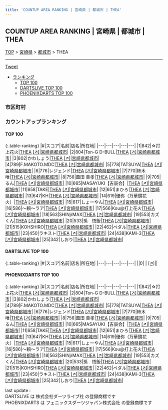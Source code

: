 ```yaml
---
title: 'COUNTUP AREA RANKING | 宮崎県 | 都城市 | THEA'
---
```

## COUNTUP AREA RANKING | 宮崎県 | 都城市 | THEA

[TOP](/darts/rank/) > [宮崎県](/darts/rank/宮崎県/) > [都城市](/darts/rank/宮崎県/都城市/) > THEA

___

<a href="https://twitter.com/share?ref_src=twsrc%5Etfw" data-text="COUNTUP AREA RANKING | 宮崎県都城市THEA" class="twitter-share-button" data-hashtags="DARTSLIVE,PHOENIXDARTS,darts,ダーツ" data-show-count="false">Tweet</a>

* [ランキング](#カウントアップランキング)
    * [TOP 100](#top-100)
    * [DARTSLIVE TOP 100](#dartslive-top-100)
    * [PHOENIXDARTS TOP 100](#phoenixdarts-top-100)

### 市区町村

<ul>

</ul>

### カウントアップランキング

#### TOP 100



{:.table-ranking}
|#|スコア|名前|店名|所在地|
|---|---|---|---|---|
|1|842|<span class="rank-name-pd">☆打上花火</span>|<a href="/darts/rank/shops/87155.html">THEA</a> <a href="https://vs.phoenixdarts.com/jp/shop/shopDetailInfo/s_87155?s_seq=87155">[↗]</a>|<a href="/darts/rank/宮崎県/都城市">宮崎県都城市</a>|
|2|804|<span class="rank-name-pd">Ton-G D-BULL</span>|<a href="/darts/rank/shops/87155.html">THEA</a> <a href="https://vs.phoenixdarts.com/jp/shop/shopDetailInfo/s_87155?s_seq=87155">[↗]</a>|<a href="/darts/rank/宮崎県/都城市">宮崎県都城市</a>|
|3|802|<span class="rank-name-pd">かわしょう</span>|<a href="/darts/rank/shops/87155.html">THEA</a> <a href="https://vs.phoenixdarts.com/jp/shop/shopDetailInfo/s_87155?s_seq=87155">[↗]</a>|<a href="/darts/rank/宮崎県/都城市">宮崎県都城市</a>|
|4|789|<span class="rank-name-pd">F.MAKOTO.MDC</span>|<a href="/darts/rank/shops/87155.html">THEA</a> <a href="https://vs.phoenixdarts.com/jp/shop/shopDetailInfo/s_87155?s_seq=87155">[↗]</a>|<a href="/darts/rank/宮崎県/都城市">宮崎県都城市</a>|
|5|778|<span class="rank-name-pd">TATSUYA</span>|<a href="/darts/rank/shops/87155.html">THEA</a> <a href="https://vs.phoenixdarts.com/jp/shop/shopDetailInfo/s_87155?s_seq=87155">[↗]</a>|<a href="/darts/rank/宮崎県/都城市">宮崎県都城市</a>|
|6|776|<span class="rank-name-pd">レジェンド</span>|<a href="/darts/rank/shops/87155.html">THEA</a> <a href="https://vs.phoenixdarts.com/jp/shop/shopDetailInfo/s_87155?s_seq=87155">[↗]</a>|<a href="/darts/rank/宮崎県/都城市">宮崎県都城市</a>|
|7|770|<span class="rank-name-pd"><span class="pro-icon-pd"></span>柿木 唯</span>|<a href="/darts/rank/shops/87155.html">THEA</a> <a href="https://vs.phoenixdarts.com/jp/shop/shopDetailInfo/s_87155?s_seq=87155">[↗]</a>|<a href="/darts/rank/宮崎県/都城市">宮崎県都城市</a>|
|8|756|<span class="rank-name-pd">薗田 善孝</span>|<a href="/darts/rank/shops/87155.html">THEA</a> <a href="https://vs.phoenixdarts.com/jp/shop/shopDetailInfo/s_87155?s_seq=87155">[↗]</a>|<a href="/darts/rank/宮崎県/都城市">宮崎県都城市</a>|
|9|705|<span class="rank-name-pd">るん</span>|<a href="/darts/rank/shops/87155.html">THEA</a> <a href="https://vs.phoenixdarts.com/jp/shop/shopDetailInfo/s_87155?s_seq=87155">[↗]</a>|<a href="/darts/rank/宮崎県/都城市">宮崎県都城市</a>|
|10|665|<span class="rank-name-pd">MASAYUKI【吉辰会】</span>|<a href="/darts/rank/shops/87155.html">THEA</a> <a href="https://vs.phoenixdarts.com/jp/shop/shopDetailInfo/s_87155?s_seq=87155">[↗]</a>|<a href="/darts/rank/宮崎県/都城市">宮崎県都城市</a>|
|11|658|<span class="rank-name-pd">TAKE</span>|<a href="/darts/rank/shops/87155.html">THEA</a> <a href="https://vs.phoenixdarts.com/jp/shop/shopDetailInfo/s_87155?s_seq=87155">[↗]</a>|<a href="/darts/rank/宮崎県/都城市">宮崎県都城市</a>|
|12|651|<span class="rank-name-pd">まひろ</span>|<a href="/darts/rank/shops/87155.html">THEA</a> <a href="https://vs.phoenixdarts.com/jp/shop/shopDetailInfo/s_87155?s_seq=87155">[↗]</a>|<a href="/darts/rank/宮崎県/都城市">宮崎県都城市</a>|
|13|647|<span class="rank-name-pd">KH</span>|<a href="/darts/rank/shops/87155.html">THEA</a> <a href="https://vs.phoenixdarts.com/jp/shop/shopDetailInfo/s_87155?s_seq=87155">[↗]</a>|<a href="/darts/rank/宮崎県/都城市">宮崎県都城市</a>|
|14|619|<span class="rank-name-pd">優弥（万華鏡花火）</span>|<a href="/darts/rank/shops/87155.html">THEA</a> <a href="https://vs.phoenixdarts.com/jp/shop/shopDetailInfo/s_87155?s_seq=87155">[↗]</a>|<a href="/darts/rank/宮崎県/都城市">宮崎県都城市</a>|
|15|617|<span class="rank-name-pd">しょーやん</span>|<a href="/darts/rank/shops/87155.html">THEA</a> <a href="https://vs.phoenixdarts.com/jp/shop/shopDetailInfo/s_87155?s_seq=87155">[↗]</a>|<a href="/darts/rank/宮崎県/都城市">宮崎県都城市</a>|
|16|586|<span class="rank-name-pd">～頼～ラア</span>|<a href="/darts/rank/shops/87155.html">THEA</a> <a href="https://vs.phoenixdarts.com/jp/shop/shopDetailInfo/s_87155?s_seq=87155">[↗]</a>|<a href="/darts/rank/宮崎県/都城市">宮崎県都城市</a>|
|17|566|<span class="rank-name-pd">Kou@打上花火</span>|<a href="/darts/rank/shops/87155.html">THEA</a> <a href="https://vs.phoenixdarts.com/jp/shop/shopDetailInfo/s_87155?s_seq=87155">[↗]</a>|<a href="/darts/rank/宮崎県/都城市">宮崎県都城市</a>|
|18|563|<span class="rank-name-pd">SHINjrMAX</span>|<a href="/darts/rank/shops/87155.html">THEA</a> <a href="https://vs.phoenixdarts.com/jp/shop/shopDetailInfo/s_87155?s_seq=87155">[↗]</a>|<a href="/darts/rank/宮崎県/都城市">宮崎県都城市</a>|
|19|553|<span class="rank-name-pd">カズくん</span>|<a href="/darts/rank/shops/87155.html">THEA</a> <a href="https://vs.phoenixdarts.com/jp/shop/shopDetailInfo/s_87155?s_seq=87155">[↗]</a>|<a href="/darts/rank/宮崎県/都城市">宮崎県都城市</a>|
|20|533|<span class="rank-name-pd">孫　悟飯</span>|<a href="/darts/rank/shops/87155.html">THEA</a> <a href="https://vs.phoenixdarts.com/jp/shop/shopDetailInfo/s_87155?s_seq=87155">[↗]</a>|<a href="/darts/rank/宮崎県/都城市">宮崎県都城市</a>|
|21|515|<span class="rank-name-pd">KOHSHIRO</span>|<a href="/darts/rank/shops/87155.html">THEA</a> <a href="https://vs.phoenixdarts.com/jp/shop/shopDetailInfo/s_87155?s_seq=87155">[↗]</a>|<a href="/darts/rank/宮崎県/都城市">宮崎県都城市</a>|
|22|462|<span class="rank-name-pd">ペダル</span>|<a href="/darts/rank/shops/87155.html">THEA</a> <a href="https://vs.phoenixdarts.com/jp/shop/shopDetailInfo/s_87155?s_seq=87155">[↗]</a>|<a href="/darts/rank/宮崎県/都城市">宮崎県都城市</a>|
|23|450|<span class="rank-name-pd">ラキスト</span>|<a href="/darts/rank/shops/87155.html">THEA</a> <a href="https://vs.phoenixdarts.com/jp/shop/shopDetailInfo/s_87155?s_seq=87155">[↗]</a>|<a href="/darts/rank/宮崎県/都城市">宮崎県都城市</a>|
|24|438|<span class="rank-name-pd">KAMI-3</span>|<a href="/darts/rank/shops/87155.html">THEA</a> <a href="https://vs.phoenixdarts.com/jp/shop/shopDetailInfo/s_87155?s_seq=87155">[↗]</a>|<a href="/darts/rank/宮崎県/都城市">宮崎県都城市</a>|
|25|342|<span class="rank-name-pd">しおり</span>|<a href="/darts/rank/shops/87155.html">THEA</a> <a href="https://vs.phoenixdarts.com/jp/shop/shopDetailInfo/s_87155?s_seq=87155">[↗]</a>|<a href="/darts/rank/宮崎県/都城市">宮崎県都城市</a>|


#### DARTSLIVE TOP 100



{:.table-ranking}
|#|スコア|名前|店名|所在地|
|---|---|---|---|---|
||0|<span class="rank-name-dl"> </span>|<a href="/darts/rank/shops/.html"></a> <a href="">[↗]</a>|<a href="/darts/rank//"></a>|


#### PHOENIXDARTS TOP 100



{:.table-ranking}
|#|スコア|名前|店名|所在地|
|---|---|---|---|---|
|1|842|<span class="rank-name-pd">☆打上花火</span>|<a href="/darts/rank/shops/87155.html">THEA</a> <a href="https://vs.phoenixdarts.com/jp/shop/shopDetailInfo/s_87155?s_seq=87155">[↗]</a>|<a href="/darts/rank/宮崎県/都城市">宮崎県都城市</a>|
|2|804|<span class="rank-name-pd">Ton-G D-BULL</span>|<a href="/darts/rank/shops/87155.html">THEA</a> <a href="https://vs.phoenixdarts.com/jp/shop/shopDetailInfo/s_87155?s_seq=87155">[↗]</a>|<a href="/darts/rank/宮崎県/都城市">宮崎県都城市</a>|
|3|802|<span class="rank-name-pd">かわしょう</span>|<a href="/darts/rank/shops/87155.html">THEA</a> <a href="https://vs.phoenixdarts.com/jp/shop/shopDetailInfo/s_87155?s_seq=87155">[↗]</a>|<a href="/darts/rank/宮崎県/都城市">宮崎県都城市</a>|
|4|789|<span class="rank-name-pd">F.MAKOTO.MDC</span>|<a href="/darts/rank/shops/87155.html">THEA</a> <a href="https://vs.phoenixdarts.com/jp/shop/shopDetailInfo/s_87155?s_seq=87155">[↗]</a>|<a href="/darts/rank/宮崎県/都城市">宮崎県都城市</a>|
|5|778|<span class="rank-name-pd">TATSUYA</span>|<a href="/darts/rank/shops/87155.html">THEA</a> <a href="https://vs.phoenixdarts.com/jp/shop/shopDetailInfo/s_87155?s_seq=87155">[↗]</a>|<a href="/darts/rank/宮崎県/都城市">宮崎県都城市</a>|
|6|776|<span class="rank-name-pd">レジェンド</span>|<a href="/darts/rank/shops/87155.html">THEA</a> <a href="https://vs.phoenixdarts.com/jp/shop/shopDetailInfo/s_87155?s_seq=87155">[↗]</a>|<a href="/darts/rank/宮崎県/都城市">宮崎県都城市</a>|
|7|770|<span class="rank-name-pd"><span class="pro-icon-pd"></span>柿木 唯</span>|<a href="/darts/rank/shops/87155.html">THEA</a> <a href="https://vs.phoenixdarts.com/jp/shop/shopDetailInfo/s_87155?s_seq=87155">[↗]</a>|<a href="/darts/rank/宮崎県/都城市">宮崎県都城市</a>|
|8|756|<span class="rank-name-pd">薗田 善孝</span>|<a href="/darts/rank/shops/87155.html">THEA</a> <a href="https://vs.phoenixdarts.com/jp/shop/shopDetailInfo/s_87155?s_seq=87155">[↗]</a>|<a href="/darts/rank/宮崎県/都城市">宮崎県都城市</a>|
|9|705|<span class="rank-name-pd">るん</span>|<a href="/darts/rank/shops/87155.html">THEA</a> <a href="https://vs.phoenixdarts.com/jp/shop/shopDetailInfo/s_87155?s_seq=87155">[↗]</a>|<a href="/darts/rank/宮崎県/都城市">宮崎県都城市</a>|
|10|665|<span class="rank-name-pd">MASAYUKI【吉辰会】</span>|<a href="/darts/rank/shops/87155.html">THEA</a> <a href="https://vs.phoenixdarts.com/jp/shop/shopDetailInfo/s_87155?s_seq=87155">[↗]</a>|<a href="/darts/rank/宮崎県/都城市">宮崎県都城市</a>|
|11|658|<span class="rank-name-pd">TAKE</span>|<a href="/darts/rank/shops/87155.html">THEA</a> <a href="https://vs.phoenixdarts.com/jp/shop/shopDetailInfo/s_87155?s_seq=87155">[↗]</a>|<a href="/darts/rank/宮崎県/都城市">宮崎県都城市</a>|
|12|651|<span class="rank-name-pd">まひろ</span>|<a href="/darts/rank/shops/87155.html">THEA</a> <a href="https://vs.phoenixdarts.com/jp/shop/shopDetailInfo/s_87155?s_seq=87155">[↗]</a>|<a href="/darts/rank/宮崎県/都城市">宮崎県都城市</a>|
|13|647|<span class="rank-name-pd">KH</span>|<a href="/darts/rank/shops/87155.html">THEA</a> <a href="https://vs.phoenixdarts.com/jp/shop/shopDetailInfo/s_87155?s_seq=87155">[↗]</a>|<a href="/darts/rank/宮崎県/都城市">宮崎県都城市</a>|
|14|619|<span class="rank-name-pd">優弥（万華鏡花火）</span>|<a href="/darts/rank/shops/87155.html">THEA</a> <a href="https://vs.phoenixdarts.com/jp/shop/shopDetailInfo/s_87155?s_seq=87155">[↗]</a>|<a href="/darts/rank/宮崎県/都城市">宮崎県都城市</a>|
|15|617|<span class="rank-name-pd">しょーやん</span>|<a href="/darts/rank/shops/87155.html">THEA</a> <a href="https://vs.phoenixdarts.com/jp/shop/shopDetailInfo/s_87155?s_seq=87155">[↗]</a>|<a href="/darts/rank/宮崎県/都城市">宮崎県都城市</a>|
|16|586|<span class="rank-name-pd">～頼～ラア</span>|<a href="/darts/rank/shops/87155.html">THEA</a> <a href="https://vs.phoenixdarts.com/jp/shop/shopDetailInfo/s_87155?s_seq=87155">[↗]</a>|<a href="/darts/rank/宮崎県/都城市">宮崎県都城市</a>|
|17|566|<span class="rank-name-pd">Kou@打上花火</span>|<a href="/darts/rank/shops/87155.html">THEA</a> <a href="https://vs.phoenixdarts.com/jp/shop/shopDetailInfo/s_87155?s_seq=87155">[↗]</a>|<a href="/darts/rank/宮崎県/都城市">宮崎県都城市</a>|
|18|563|<span class="rank-name-pd">SHINjrMAX</span>|<a href="/darts/rank/shops/87155.html">THEA</a> <a href="https://vs.phoenixdarts.com/jp/shop/shopDetailInfo/s_87155?s_seq=87155">[↗]</a>|<a href="/darts/rank/宮崎県/都城市">宮崎県都城市</a>|
|19|553|<span class="rank-name-pd">カズくん</span>|<a href="/darts/rank/shops/87155.html">THEA</a> <a href="https://vs.phoenixdarts.com/jp/shop/shopDetailInfo/s_87155?s_seq=87155">[↗]</a>|<a href="/darts/rank/宮崎県/都城市">宮崎県都城市</a>|
|20|533|<span class="rank-name-pd">孫　悟飯</span>|<a href="/darts/rank/shops/87155.html">THEA</a> <a href="https://vs.phoenixdarts.com/jp/shop/shopDetailInfo/s_87155?s_seq=87155">[↗]</a>|<a href="/darts/rank/宮崎県/都城市">宮崎県都城市</a>|
|21|515|<span class="rank-name-pd">KOHSHIRO</span>|<a href="/darts/rank/shops/87155.html">THEA</a> <a href="https://vs.phoenixdarts.com/jp/shop/shopDetailInfo/s_87155?s_seq=87155">[↗]</a>|<a href="/darts/rank/宮崎県/都城市">宮崎県都城市</a>|
|22|462|<span class="rank-name-pd">ペダル</span>|<a href="/darts/rank/shops/87155.html">THEA</a> <a href="https://vs.phoenixdarts.com/jp/shop/shopDetailInfo/s_87155?s_seq=87155">[↗]</a>|<a href="/darts/rank/宮崎県/都城市">宮崎県都城市</a>|
|23|450|<span class="rank-name-pd">ラキスト</span>|<a href="/darts/rank/shops/87155.html">THEA</a> <a href="https://vs.phoenixdarts.com/jp/shop/shopDetailInfo/s_87155?s_seq=87155">[↗]</a>|<a href="/darts/rank/宮崎県/都城市">宮崎県都城市</a>|
|24|438|<span class="rank-name-pd">KAMI-3</span>|<a href="/darts/rank/shops/87155.html">THEA</a> <a href="https://vs.phoenixdarts.com/jp/shop/shopDetailInfo/s_87155?s_seq=87155">[↗]</a>|<a href="/darts/rank/宮崎県/都城市">宮崎県都城市</a>|
|25|342|<span class="rank-name-pd">しおり</span>|<a href="/darts/rank/shops/87155.html">THEA</a> <a href="https://vs.phoenixdarts.com/jp/shop/shopDetailInfo/s_87155?s_seq=87155">[↗]</a>|<a href="/darts/rank/宮崎県/都城市">宮崎県都城市</a>|


<div class="footer border-top border-gray-light mt-5 pt-3 text-right text-gray">
    last update : <span style="font-weight: italic" id="foot_last_modified"></span><br />
    DARTSLIVE は 株式会社ダーツライブ社 の登録商標です<br />
    PHOENIXDARTS は フェニックスダーツジャパン株式会社 の登録商標です<br />
</div>

<script src="https://cdnjs.cloudflare.com/ajax/libs/jquery.tablesorter/2.31.3/js/jquery.tablesorter.min.js" integrity="sha512-qzgd5cYSZcosqpzpn7zF2ZId8f/8CHmFKZ8j7mU4OUXTNRd5g+ZHBPsgKEwoqxCtdQvExE5LprwwPAgoicguNg==" crossorigin="anonymous" referrerpolicy="no-referrer"></script>
<link rel="stylesheet" href="https://cdnjs.cloudflare.com/ajax/libs/jquery.tablesorter/2.31.3/css/theme.default.min.css" integrity="sha512-wghhOJkjQX0Lh3NSWvNKeZ0ZpNn+SPVXX1Qyc9OCaogADktxrBiBdKGDoqVUOyhStvMBmJQ8ZdMHiR3wuEq8+w==" crossorigin="anonymous" referrerpolicy="no-referrer" />
<script>
$(function() {
    $(".table-ranking").tablesorter({sortList:[[0, 0]]});
    $("#foot_last_modified").text(formatDate(new Date(document.lastModified), 'yyyy-MM-dd HH:mm:ss'));
});
</script>

<script async src="https://platform.twitter.com/widgets.js" charset="utf-8"></script>